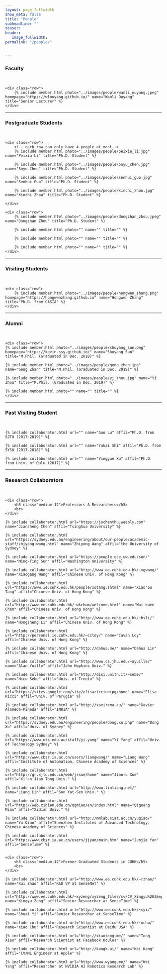 ```yaml
---
layout: page-fullwidth
show_meta: false
title: "People"
subheadline: ""
teaser: 
header:
   image_fullwidth: 
permalink: "/people/"


---
```




<div class="row">
	<div class="row">
		<h3>Faculty</h3>
		<br/>
	</div>
	
	<div class="row">
		{% include member.html photo="../images/people/wanli_ouyang.jpeg" homepage="https://wlouyang.github.io/" name="Wanli Ouyang" title="Senior Lecturer" %}
	</div>


</div>

---

<div class="row">
	<div class="row">
		<h3 class="medium-12">Postgraduate Students</h3>
		<br/>
	</div>
	
	<div class="row">
		<!-- each row can only have 4 people at most-->
		{% include member.html photo="../images/people/peixia_li.jpg" name="Peixia Li" title="Ph.D. Student" %}

		{% include member.html photo="../images/people/boyu_chen.jpg" name="Boyu Chen" title="Ph.D. Student" %}

		{% include member.html photo="../images/people/senhui_guo.jpg" name="Senhui Guo" title="Ph.D. Student" %}

		{% include member.html photo="../images/people/xinchi_zhou.jpg" name="Xinchi Zhou" title="Ph.D. Student" %}

	</div>

	<div class="row">
		{% include member.html photo="../images/people/dongzhan_zhou.jpeg" name="Dongzhan Zhou" title="Ph.D. Student" %}

		{% include member.html photo="" name="" title="" %}

		{% include member.html photo="" name="" title="" %}

		{% include member.html photo="" name="" title="" %}
	</div>
	
</div>

---

<div class="row">
	<div class="row">
		<h3 class="medium-12">Visiting Students</h3>
		<br/>
	</div>

	<div class="row">
		{% include member.html photo="../images/people/hongwen_zhang.png" homepage="https://hongwenzhang.github.io" name="Hongwen Zhang" title="Ph.D. from CASIA" %}
	</div>
</div>

---

<div class="row">
	<div class="row">
		<h3 class="medium-12">Alumni</h3>
		<br/>
	</div>

	<div class="row">
	{% include member.html photo="../images/people/shuyang_sun.png" homepage="https://kevin-ssy.github.io/" name="Shuyang Sun" title="M.Phil. (Graduated in Dec. 2018)" %}

	{% include member.html photo="../images/people/geng_zhan.jpg" name="Geng Zhan" title="M.Phil. (Graduated in Dec. 2019)" %}

	{% include member.html photo="../images/people/yi_zhou.jpg" name="Yi Zhou" title="M.Phil. (Graduated in Dec. 2019)" %}

	{% include member.html photo="" name="" title="" %}
    </div>	
</div>

---

<div class="row">
	<div class="row">
		<h3 class="medium-12">Past Visiting Student</h3>
		<br/>
	</div>

	{% include collaborator.html url="" name="Guo Lu" affil="Ph.D. from SJTU (2017-2019)" %}
		
	{% include collaborator.html url="" name="Yukai Shi" affil="Ph.D. from SYSU (2017-2018)" %}

	{% include collaborator.html url="" name="Yingyue Xu" affil="Ph.D. from Univ. of Oulu (2017)" %}

</div>

---

<div class="row">
	<div class="row">
		<h3 class="medium-12">Research Collaborators</h3>
		<br>
	</div>

	<div class="row">
		<h5 class="medium-12">Professors & Researchers</h5>
		<br>
	</div>

	{% include collaborator.html url="https://jschenthu.weebly.com" name="Jiansheng Chen" affil="Tsinghua University" %}

	{% include collaborator.html url="https://sydney.edu.au/engineering/about/our-people/academic-staff/zhiyong-wang.html" name="Zhiyong Wang" affil="the University of Sydney" %}

	{% include collaborator.html url="https://people.ece.uw.edu/sun/" name="Ming-Ting Sun" affil="Washington University" %}

	{% include collaborator.html url="http://www.ee.cuhk.edu.hk/~xgwang/" name="Xiaogang Wang" affil="Chinese Univ. of Hong Kong" %}

	{% include collaborator.html url="https://www.ie.cuhk.edu.hk/people/xotang.shtml" name="Xiao'ou Tang" affil="Chinese Univ. of Hong Kong" %}

	{% include collaborator.html url="http://www.ee.cuhk.edu.hk/~wkcham/welcome.html" name="Wai-kuen Cham" affil="Chinese Univ. of Hong Kong" %}

	{% include collaborator.html url="http://www.ee.cuhk.edu.hk/~hsli/" name="Hongsheng Li" affil="Chinese Univ. of Hong Kong" %}

	{% include collaborator.html url="http://personal.ie.cuhk.edu.hk/~ccloy/" name="Cavan Loy" affil="Chinese Univ. of Hong Kong" %}

	{% include collaborator.html url="http://dahua.me/" name="Dahua Lin" affil="Chinese Univ. of Hong Kong" %}	

	{% include collaborator.html url="http://www.cs.jhu.edu/~ayuille/" name="Alan Yuille" affil="John Hopkins Univ." %}

	{% include collaborator.html url="http://disi.unitn.it/~sebe/" name="Nicu Sebe" affil="Univ. of Trento" %}

	{% include collaborator.html url="https://sites.google.com/site/elisaricciunipg/home" name="Elisa Ricci" affil="Univ. of Perugia" %}

	{% include collaborator.html url="http://xavirema.eu/" name="Xavier Alameda-Pineda" affil="INRIA" %}

	{% include collaborator.html url="https://sydney.edu.au/engineering/people/dong.xu.php" name="Dong Xu" affil="Univ. of Sydney" %}

	{% include collaborator.html url="https://www.uts.edu.au/staff/yi.yang" name="Yi Yang" affil="Univ. of Technology Sydney" %}

	{% include collaborator.html url="http://www.cbsr.ia.ac.cn/users/liangwang/" name="Liang Wang" affil="Institute of Automation, Chinese Academy of Sciences" %}

	{% include collaborator.html url="http://gr.xjtu.edu.cn/web/jrxue/home" name="Jianru Xue" affil="Xi'an Jiao Tong Univ." %}

	{% include collaborator.html url="http://www.linliang.net/" name="Liang Lin" affil="Sun Yat-Sen Univ." %}

	{% include collaborator.html url="http://web.xidian.edu.cn/qgmiao/en/index.html" name="Qiguang Miao" affil="Xidian Univ." %}

	{% include collaborator.html url="http://mmlab.siat.ac.cn/yuqiao/" name="Yu Qiao" affil="Shenzhen Institutes of Advanced Technology, Chinese Academy of Sciences" %}

	{% include collaborator.html url="http://www.cbsr.ia.ac.cn/users/jjyan/main.htm" name="Junjie Yan" affil="SenseTime" %}


	<div class="row">
		<h5 class="medium-12">Former Graduated Students in CUHK</h5>
		<br>
	</div>

	{% include collaborator.html url="http://www.ee.cuhk.edu.hk/~rzhao/" name="Rui Zhao" affil="R&D VP at SenseNet" %}

	{% include collaborator.html url="http://www.ee.cuhk.edu.hk/~xyzeng/xyzeng_files/cv/CV_Xingyu%20Zeng.pdf" name="Xingyu Zeng" affil="Senior Researcher at SenseTime" %}

	{% include collaborator.html url="http://www.ee.cuhk.edu.hk/~syi/" name="Shuai Yi" affil="Senior Researcher at SenseTime" %}

	{% include collaborator.html url="http://www.ee.cuhk.edu.hk/~xchu/" name="Xiao Chu" affil="Research Scientist at Baidu USA" %}

	{% include collaborator.html url="http://xiaotong.me/" name="Tong Xiao" affil="Research Scientist at Facebook Oculus" %}

	{% include collaborator.html url="http://kangk.ai/" name="Kai Kang" affil="CV/ML Engineer at Apple" %}

	{% include collaborator.html url="http://www.wyang.me/" name="Wei Yang" affil="Researcher at NVIDIA AI Robotics Research Lab" %}
</div>


